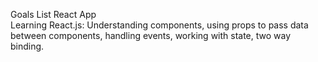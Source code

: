 Goals List React App <br>
Learning React.js:
Understanding components, using props to pass data between components, handling events, working with state, two way binding.
